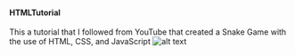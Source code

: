 #### HTMLTutorial
This a tutorial that I followed from YouTube that created a Snake Game with the use of HTML, CSS, and JavaScript
![alt text](https://github.com/chris3024/HTMLTutorial/blob/master/snakeGame.png)
